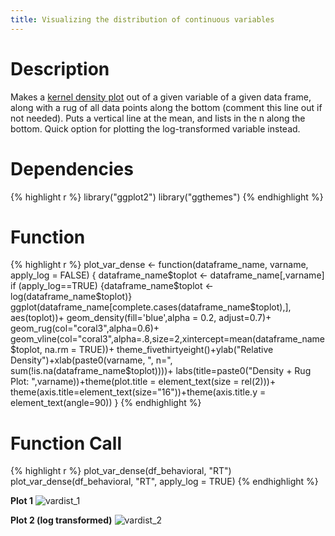 ```yaml
---
title: Visualizing the distribution of continuous variables
---
```

# Description
Makes a [kernel density plot](http://www.mvstat.net/tduong/research/seminars/seminar-2001-05/) out of a given variable of a given data frame, along with a rug of all data points along the bottom (comment this line out if not needed). Puts a vertical line at the mean, and lists in the n along the bottom. Quick option for plotting the log-transformed variable instead.

# Dependencies
{% highlight r %}
library("ggplot2")
library("ggthemes")
{% endhighlight %}

# Function
{% highlight r %}
plot_var_dense <- function(dataframe_name, varname, apply_log = FALSE)
{
  dataframe_name$toplot <- dataframe_name[,varname]
  if (apply_log==TRUE) {dataframe_name$toplot <- log(dataframe_name$toplot)}
  ggplot(dataframe_name[complete.cases(dataframe_name$toplot),], aes(toplot))+
    geom_density(fill='blue',alpha = 0.2, adjust=0.7)+
    geom_rug(col="coral3",alpha=0.6)+
    geom_vline(col="coral3",alpha=.8,size=2,xintercept=mean(dataframe_name$toplot, na.rm = TRUE))+
    theme_fivethirtyeight()+ylab("Relative Density")+xlab(paste0(varname, ", n=", sum(!is.na(dataframe_name$toplot))))+
    labs(title=paste0("Density + Rug Plot: ",varname))+theme(plot.title = element_text(size = rel(2)))+
    theme(axis.title=element_text(size="16"))+theme(axis.title.y = element_text(angle=90))
} 
{% endhighlight %}

# Function Call
{% highlight r %}
plot_var_dense(df_behavioral, "RT")
plot_var_dense(df_behavioral, "RT", apply_log = TRUE)
{% endhighlight %}

__Plot 1__
![vardist_1](/Cogneuro_helpers/img/vardist_1.tiff)  
  
  
__Plot 2 (log transformed)__
![vardist_2](/Cogneuro_helpers/img/vardist_2.tiff)
